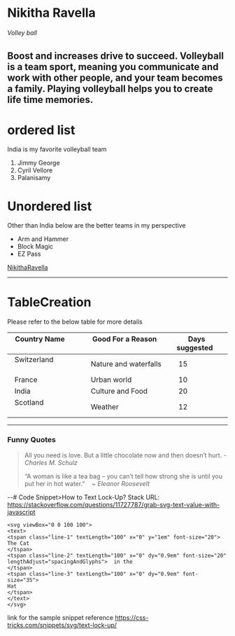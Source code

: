 # Nikitha Ravella
###### Volley ball
Boost and increases drive to succeed.
Volleyball is a team sport, meaning you **communicate** and work with other people, and your team becomes a family.
Playing volleyball helps you to create life time **memories**.
---- 
# ordered list
India is my favorite volleyball team
1. Jimmy George 
2. Cyril Vellore 
3. Palanisamy
# Unordered list
Other than India below are the better teams in my perspective
- Arm and Hammer
- Block Magic
- EZ Pass
 

[NikithaRavella](AboutMe.md)

*************
# TableCreation
Please refer to the below table for more details

|   **Country Name**               | **Good For a Reason**        |**Days suggested**  |
|----------------------------------|------------------------------|--------------------|
|   Switzerland                    |Nature and waterfalls         |      15            |
|   France                         |Urban world                   |      10            |
|   India                          |Culture and Food              |      20            |
|   Scotland                       |Weather                       |      12            |  

*************

### Funny Quotes

> All you need is love. But a little chocolate now and then doesn’t hurt. - *Charles M. Schulz*
>
> “A woman is like a tea bag – you can’t tell how strong she is until you put her in hot water.”    ~ *Eleanor Roosevelt*

--# Code Snippet>How to Text Lock-Up?
Stack URL: <https://stackoverflow.com/questions/11727787/grab-svg-text-value-with-javascript>
````
<svg viewBox="0 0 100 100">  
<text>    
<tspan class="line-1" textLength="100" x="0" y="1em" font-size="20"> 
The Cat  
</tspan>  
<tspan class="line-2" textLength="100" x="0" dy="0.9em" font-size="20" lengthAdjust="spacingAndGlyphs">  in the  
</tspan>   
<tspan class="line-3" textLength="100" x="0" dy="0.9em" font-size="35">  
Hat  
</tspan>
</text>
</svg>
````
link for the sample snippet reference <https://css-tricks.com/snippets/svg/text-lock-up/>